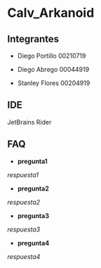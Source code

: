 # Calv_Arkanoid
## Integrantes

* Diego Portillo 00210719

* Diego Abrego 00044919

* Stanley Flores 00204919

## IDE
JetBrains Rider
## FAQ

-  __pregunta1__

_respuesta1_

- __pregunta2__

_respuesta2_

- __pregunta3__

_respuesta3_

- __pregunta4__

_respuesta4_
